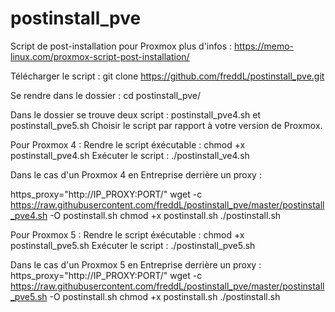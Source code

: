 # postinstall_pve
Script de post-installation pour Proxmox
plus d'infos : https://memo-linux.com/proxmox-script-post-installation/

Télécharger le script :
git clone https://github.com/freddL/postinstall_pve.git

Se rendre dans le dossier :
cd postinstall_pve/

Dans le dossier se trouve deux script : postinstall_pve4.sh et postinstall_pve5.sh
Choisir le script par rapport à votre version de Proxmox.

Pour Proxmox 4 :
Rendre le script éxécutable :
chmod +x postinstall_pve4.sh
Exécuter le script :
./postinstall_ve4.sh

Dans le cas d'un Proxmox 4 en Entreprise derrière un proxy :

https_proxy="http://IP_PROXY:PORT/" wget -c https://raw.githubusercontent.com/freddL/postinstall_pve/master/postinstall_pve4.sh -O postinstall.sh
chmod +x postinstall.sh
./postinstall.sh

Pour Proxmox 5 :
Rendre le script éxécutable :
chmod +x postinstall_pve5.sh
Exécuter le script :
./postinstall_pve5.sh

Dans le cas d'un Proxmox 5 en Entreprise derrière un proxy :
https_proxy="http://IP_PROXY:PORT/" wget -c https://raw.githubusercontent.com/freddL/postinstall_pve/master/postinstall_pve5.sh -O postinstall.sh
chmod +x postinstall.sh
./postinstall.sh



